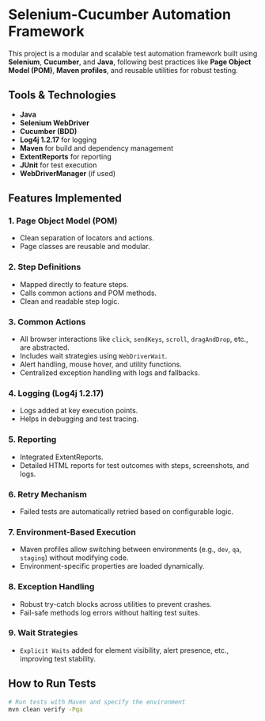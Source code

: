 # Selenium-Cucumber Automation Framework

This project is a modular and scalable test automation framework built using **Selenium**, **Cucumber**, and **Java**, following best practices like **Page Object Model (POM)**, **Maven profiles**, and reusable utilities for robust testing.

##  Tools & Technologies

- **Java**
- **Selenium WebDriver**
- **Cucumber (BDD)**
- **Log4j 1.2.17** for logging
- **Maven** for build and dependency management
- **ExtentReports** for reporting
- **JUnit** for test execution
- **WebDriverManager** (if used)
  
##  Features Implemented

### 1. **Page Object Model (POM)**
- Clean separation of locators and actions.
- Page classes are reusable and modular.

### 2. **Step Definitions**
- Mapped directly to feature steps.
- Calls common actions and POM methods.
- Clean and readable step logic.

### 3. **Common Actions**
- All browser interactions like `click`, `sendKeys`, `scroll`, `dragAndDrop`, etc., are abstracted.
- Includes wait strategies using `WebDriverWait`.
- Alert handling, mouse hover, and utility functions.
- Centralized exception handling with logs and fallbacks.

### 4. **Logging (Log4j 1.2.17)**
- Logs added at key execution points.
- Helps in debugging and test tracing.

### 5. **Reporting**
- Integrated ExtentReports.
- Detailed HTML reports for test outcomes with steps, screenshots, and logs.

### 6. **Retry Mechanism**
- Failed tests are automatically retried based on configurable logic.

### 7. **Environment-Based Execution**
- Maven profiles allow switching between environments (e.g., `dev`, `qa`, `staging`) without modifying code.
- Environment-specific properties are loaded dynamically.

### 8. **Exception Handling**
- Robust try-catch blocks across utilities to prevent crashes.
- Fail-safe methods log errors without halting test suites.

### 9. **Wait Strategies**
- `Explicit Waits` added for element visibility, alert presence, etc., improving test stability.

##  How to Run Tests

```bash
# Run tests with Maven and specify the environment
mvn clean verify -Pqa
